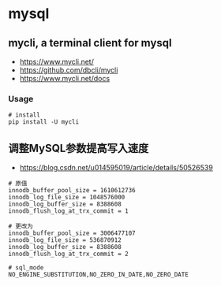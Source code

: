 # mysql

## mycli, a terminal client for mysql

+ <https://www.mycli.net/>
+ <https://github.com/dbcli/mycli>
+ <https://www.mycli.net/docs>

### Usage

```
# install
pip install -U mycli
```


## 调整MySQL参数提高写入速度

+ <https://blog.csdn.net/u014595019/article/details/50526539>

```
# 原值
innodb_buffer_pool_size = 1610612736
innodb_log_file_size = 1048576000
innodb_log_buffer_size = 8388608
innodb_flush_log_at_trx_commit = 1

# 更改为
innodb_buffer_pool_size = 3006477107
innodb_log_file_size = 536870912
innodb_log_buffer_size = 8388608
innodb_flush_log_at_trx_commit = 2
```

```
# sql_mode
NO_ENGINE_SUBSTITUTION,NO_ZERO_IN_DATE,NO_ZERO_DATE
```
